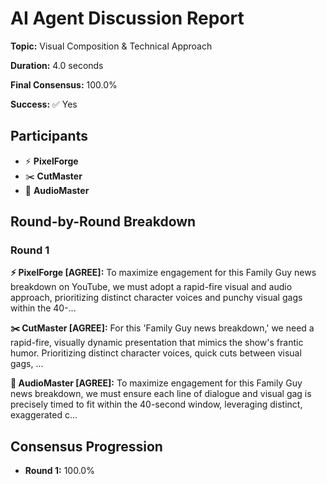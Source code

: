# AI Agent Discussion Report

**Topic:** Visual Composition & Technical Approach

**Duration:** 4.0 seconds

**Final Consensus:** 100.0%

**Success:** ✅ Yes

## Participants

- ⚡ **PixelForge**
- ✂️ **CutMaster**
- 🎵 **AudioMaster**

## Round-by-Round Breakdown

### Round 1

**⚡ PixelForge [AGREE]:** To maximize engagement for this Family Guy news breakdown on YouTube, we must adopt a rapid-fire visual and audio approach, prioritizing distinct character voices and punchy visual gags within the 40-...

**✂️ CutMaster [AGREE]:** For this 'Family Guy news breakdown,' we need a rapid-fire, visually dynamic presentation that mimics the show's frantic humor. Prioritizing distinct character voices, quick cuts between visual gags, ...

**🎵 AudioMaster [AGREE]:** To maximize engagement for this Family Guy news breakdown, we must ensure each line of dialogue and visual gag is precisely timed to fit within the 40-second window, leveraging distinct, exaggerated c...

## Consensus Progression

- **Round 1:** 100.0%
